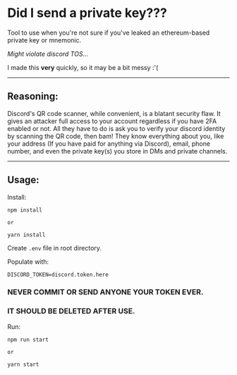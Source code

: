 # Did I send a private key???

Tool to use when you're not sure if you've leaked an ethereum-based private key or mnemonic.

*Might violate discord TOS...*

I made this **very** quickly, so it may be a bit messy :'(

---
## Reasoning:

Discord's QR code scanner, while convenient, is a blatant security flaw. It gives an attacker full access to your account regardless if you have 2FA enabled or not. All they have to do is ask you to verify your discord identity by scanning the QR code, then bam! They know everything about you, like your address (If you have paid for anything via Discord), email, phone number, and even the private key(s) you store in DMs and private channels.

----

## Usage:

Install:

```
npm install

or

yarn install
```

Create `.env` file in root directory.

Populate with:

```
DISCORD_TOKEN=discord.token.here
```

### NEVER COMMIT OR SEND ANYONE YOUR TOKEN EVER.
### IT SHOULD BE DELETED AFTER USE.

Run:

```
npm run start

or

yarn start
```

